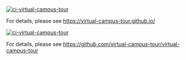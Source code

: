 [![ci-virtual-campus-tour](https://github.com/virtual-campus-tour/virtual-campus-tour/actions/workflows/ci.yml/badge.svg)](https://github.com/virtual-campus-tour/virtual-campus-tour/actions/workflows/ci.yml)

For details, please see https://virtual-campus-tour.github.io/

[![ci-virtual-campus-tour](https://github.com/virtual-campus-tour/virtual-campus-tour/actions/workflows/ci.yml/badge.svg)](https://github.com/virtual-campus-tour/virtual-campus-tour/actions/workflows/ci.yml)

For details, please see https://github.com/virtual-campus-tour/virtual-campus-tour
